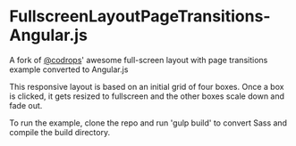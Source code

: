 FullscreenLayoutPageTransitions-Angular.js
==========================================

A fork of [@codrops](https://github.com/codrops)' awesome full-screen layout with page transitions example converted to Angular.js

This responsive layout is based on an initial grid of four boxes. Once a box is clicked, it gets resized to fullscreen and the other boxes scale down and fade out.

To run the example, clone the repo and run 'gulp build' to convert Sass and compile the build directory.

